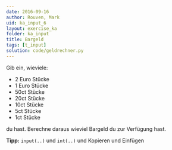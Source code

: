 ```yaml
---
date: 2016-09-16
author: Rouven, Mark
uid: ka_input_6
layout: exercise_ka
folder: ka_input
title: Bargeld
tags: [t_input]
solution: code/geldrechner.py
---
```


Gib ein, wieviele:
  - 2 Euro Stücke
  - 1 Euro Stücke
  - 50ct Stücke
  - 20ct Stücke
  - 10ct Stücke
  - 5ct Stücke
  - 1ct Stücke

du hast. Berechne daraus wieviel Bargeld du zur Verfügung hast.

**Tipp:** `input(..)` und `int(..)` und Kopieren und Einfügen
